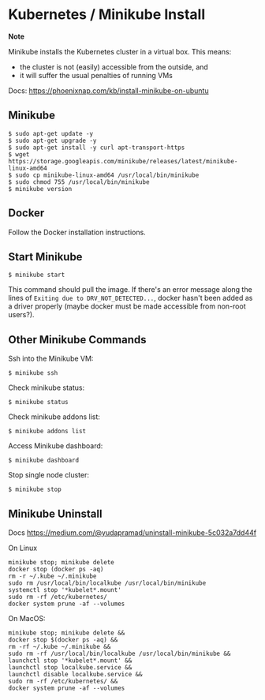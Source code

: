 # Kubernetes / Minikube Install

**Note**

Minikube installs the Kubernetes cluster in a virtual box. This means:
- the cluster is not (easily) accessible from the outside, and
- it will suffer the usual penalties of running VMs

Docs:
https://phoenixnap.com/kb/install-minikube-on-ubuntu

## Minikube

```
$ sudo apt-get update -y
$ sudo apt-get upgrade -y
$ sudo apt-get install -y curl apt-transport-https
$ wget https://storage.googleapis.com/minikube/releases/latest/minikube-linux-amd64
$ sudo cp minikube-linux-amd64 /usr/local/bin/minikube
$ sudo chmod 755 /usr/local/bin/minikube
$ minikube version
```

## Docker

Follow the Docker installation instructions.

## Start Minikube

```
$ minikube start
```

This command should pull the image. If there's an error message along the lines of `Exiting due to DRV_NOT_DETECTED...`, docker hasn't been added as a driver properly (maybe docker must be made accessible from non-root users?).

## Other Minikube Commands

Ssh into the Minikube VM:
```
$ minikube ssh
```

Check minikube status:
```
$ minikube status
```

Check minikube addons list:
```
$ minikube addons list
```

Access Minikube dashboard:
```
$ minikube dashboard
```

Stop single node cluster:
```
$ minikube stop
```


## Minikube Uninstall

Docs
https://medium.com/@yudapramad/uninstall-minikube-5c032a7dd44f

On Linux
```
minikube stop; minikube delete
docker stop (docker ps -aq)
rm -r ~/.kube ~/.minikube
sudo rm /usr/local/bin/localkube /usr/local/bin/minikube
systemctl stop '*kubelet*.mount'
sudo rm -rf /etc/kubernetes/
docker system prune -af --volumes
```

On MacOS:
```
minikube stop; minikube delete &&
docker stop $(docker ps -aq) &&
rm -rf ~/.kube ~/.minikube &&
sudo rm -rf /usr/local/bin/localkube /usr/local/bin/minikube &&
launchctl stop '*kubelet*.mount' &&
launchctl stop localkube.service &&
launchctl disable localkube.service &&
sudo rm -rf /etc/kubernetes/ &&
docker system prune -af --volumes
```
